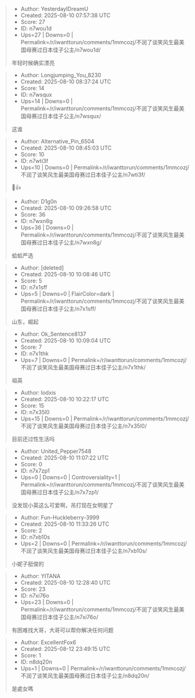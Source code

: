 > - Author: YesterdayIDreamU
> - Created: 2025-08-10 07:57:38 UTC
> - Score: 27
> - ID: n7wou1d
> - Ups=27 | Downs=0 | Permalink=/r/iwanttorun/comments/1mmcozj/不润了谈笑风生最美国母赛过日本佳子公主/n7wou1d/
>
> 年轻时候确实漂亮

> - Author: Longjumping_You_8230
> - Created: 2025-08-10 08:37:24 UTC
> - Score: 14
> - ID: n7wsqux
> - Ups=14 | Downs=0 | Permalink=/r/iwanttorun/comments/1mmcozj/不润了谈笑风生最美国母赛过日本佳子公主/n7wsqux/
>
> 这谁

> - Author: Alternative_Pin_6504
> - Created: 2025-08-10 08:45:03 UTC
> - Score: 10
> - ID: n7wti3f
> - Ups=10 | Downs=0 | Permalink=/r/iwanttorun/comments/1mmcozj/不润了谈笑风生最美国母赛过日本佳子公主/n7wti3f/
>
> 🐸👍

> - Author: D1g0n
> - Created: 2025-08-10 09:26:58 UTC
> - Score: 36
> - ID: n7wxn8g
> - Ups=36 | Downs=0 | Permalink=/r/iwanttorun/comments/1mmcozj/不润了谈笑风生最美国母赛过日本佳子公主/n7wxn8g/
>
> 蛤蛤严选

> - Author: [deleted]
> - Created: 2025-08-10 10:08:46 UTC
> - Score: 5
> - ID: n7x1sff
> - Ups=5 | Downs=0 | FlairColor=dark | Permalink=/r/iwanttorun/comments/1mmcozj/不润了谈笑风生最美国母赛过日本佳子公主/n7x1sff/
>
> 山东，崛起

> - Author: Ok_Sentence8137
> - Created: 2025-08-10 10:09:04 UTC
> - Score: 7
> - ID: n7x1thk
> - Ups=7 | Downs=0 | Permalink=/r/iwanttorun/comments/1mmcozj/不润了谈笑风生最美国母赛过日本佳子公主/n7x1thk/
>
> 祖英

> - Author: lodxis
> - Created: 2025-08-10 10:22:17 UTC
> - Score: 15
> - ID: n7x35l0
> - Ups=15 | Downs=0 | Permalink=/r/iwanttorun/comments/1mmcozj/不润了谈笑风生最美国母赛过日本佳子公主/n7x35l0/
>
> 目前还过性生活吗

> - Author: United_Pepper7548
> - Created: 2025-08-10 11:07:22 UTC
> - Score: 0
> - ID: n7x7zp1
> - Ups=0 | Downs=0 | Controversiality=1 | Permalink=/r/iwanttorun/comments/1mmcozj/不润了谈笑风生最美国母赛过日本佳子公主/n7x7zp1/
>
> 没发现小英这么可爱啊，吊打现在女明星了

> - Author: Fun-Huckleberry-3999
> - Created: 2025-08-10 11:33:26 UTC
> - Score: 2
> - ID: n7xb10s
> - Ups=2 | Downs=0 | Permalink=/r/iwanttorun/comments/1mmcozj/不润了谈笑风生最美国母赛过日本佳子公主/n7xb10s/
>
> 小妮子挺俊的

> - Author: YITANA
> - Created: 2025-08-10 12:28:40 UTC
> - Score: 23
> - ID: n7xi76o
> - Ups=23 | Downs=0 | Permalink=/r/iwanttorun/comments/1mmcozj/不润了谈笑风生最美国母赛过日本佳子公主/n7xi76o/
>
> 有困难找大哥，大哥可以帮你解决任何问题

> - Author: ExcellentFox6
> - Created: 2025-08-12 23:49:15 UTC
> - Score: 1
> - ID: n8dq20n
> - Ups=1 | Downs=0 | Permalink=/r/iwanttorun/comments/1mmcozj/不润了谈笑风生最美国母赛过日本佳子公主/n8dq20n/
>
> 是處女嗎
